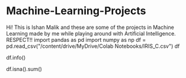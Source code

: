 # Machine-Learning-Projects
Hi! This is Ishan Malik and these are some of the projects in Machine Learning made by me while playing around with Artificial Intelligence. RESPECT!!
import pandas as pd
import numpy as np
df = pd.read_csv("/content/drive/MyDrive/Colab Notebooks/IRIS_C.csv")
df

df.info()

df.isna().sum()
